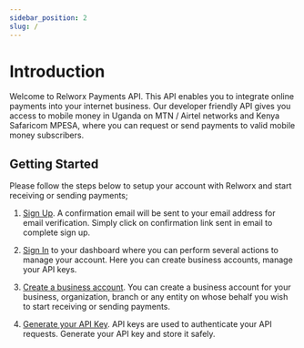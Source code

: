 ```yaml
---
sidebar_position: 2
slug: /
---
```


# Introduction

Welcome to Relworx Payments API. This API enables you to integrate online payments into your internet business. Our developer friendly API gives you access to mobile money in Uganda on MTN / Airtel networks and Kenya Safaricom MPESA, where you can request or send payments to valid mobile money subscribers.

## Getting Started

Please follow the steps below to setup your account with Relworx and start receiving or sending payments;

1.  [Sign Up](https://payments.relworx.com/accounts/new). A confirmation email will be sent to your email address for email verification. Simply click on confirmation link sent in email to complete sign up.

2.  [Sign In](https://payments.relworx.com/users/sign_in) to your dashboard where you can perform several actions to manage your account. Here you can create business accounts, manage your API keys.

3.  [Create a business account](https://payments.relworx.com/business_accounts/new). You can create a business account for your business, organization, branch or any entity on whose behalf you wish to start receiving or sending payments.

4.  [Generate your API Key](https://payments.relworx.com/user/api_keys). API keys are used to authenticate your API requests. Generate your API key and store it safely.




